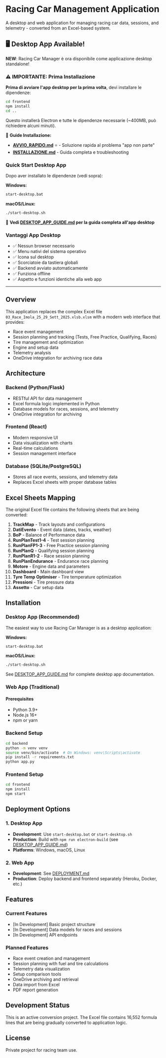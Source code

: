 # Racing Car Management Application

A desktop and web application for managing racing car data, sessions, and telemetry - converted from an Excel-based system.

## 🖥️ Desktop App Available!

**NEW**: Racing Car Manager è ora disponibile come applicazione desktop standalone!

### ⚠️ IMPORTANTE: Prima Installazione

**Prima di avviare l'app desktop per la prima volta**, devi installare le dipendenze:

```bash
cd frontend
npm install
cd ..
```

Questo installerà Electron e tutte le dipendenze necessarie (~400MB, può richiedere alcuni minuti).

📖 **Guide Installazione:**
- **[AVVIO_RAPIDO.md](AVVIO_RAPIDO.md)** ⭐ - Soluzione rapida al problema "app non parte"
- **[INSTALLAZIONE.md](INSTALLAZIONE.md)** - Guida completa e troubleshooting

### Quick Start Desktop App

Dopo aver installato le dipendenze (vedi sopra):

**Windows:**
```bash
start-desktop.bat
```

**macOS/Linux:**
```bash
./start-desktop.sh
```

📖 **Vedi [DESKTOP_APP_GUIDE.md](DESKTOP_APP_GUIDE.md) per la guida completa all'app desktop**

### Vantaggi App Desktop
- ✅ Nessun browser necessario
- ✅ Menu nativi del sistema operativo
- ✅ Icona sul desktop
- ✅ Scorciatoie da tastiera globali
- ✅ Backend avviato automaticamente
- ✅ Funziona offline
- ✅ Aspetto e funzioni identiche alla web app

---

## Overview

This application replaces the complex Excel file `03_Race_Imola_25_29_Sett_2025.xlsb.xlsm` with a modern web interface that provides:

- Race event management
- Session planning and tracking (Tests, Free Practice, Qualifying, Races)
- Tire management and optimization
- Engine and setup data
- Telemetry analysis
- OneDrive integration for archiving race data

## Architecture

### Backend (Python/Flask)
- RESTful API for data management
- Excel formula logic implemented in Python
- Database models for races, sessions, and telemetry
- OneDrive integration for archiving

### Frontend (React)
- Modern responsive UI
- Data visualization with charts
- Real-time calculations
- Session management interface

### Database (SQLite/PostgreSQL)
- Stores all race events, sessions, and telemetry data
- Replaces Excel sheets with proper database tables

## Excel Sheets Mapping

The original Excel file contains the following sheets that are being converted:

1. **TrackMap** - Track layouts and configurations
2. **DatiEvento** - Event data (dates, tracks, weather)
3. **BoP** - Balance of Performance data
4. **RunPlanTest1-4** - Test session planning
5. **RunPlanFP1-3** - Free Practice session planning
6. **RunPlanQ** - Qualifying session planning
7. **RunPlanR1-2** - Race session planning
8. **RunPlanEndurance** - Endurance race planning
9. **Motore** - Engine data and parameters
10. **Dashboard** - Main dashboard view
11. **Tyre Temp Optimiser** - Tire temperature optimization
12. **Pressioni** - Tire pressure data
13. **Assetto** - Car setup data

## Installation

### Desktop App (Recommended)

The easiest way to use Racing Car Manager is as a desktop application:

**Windows:**
```bash
start-desktop.bat
```

**macOS/Linux:**
```bash
./start-desktop.sh
```

See [DESKTOP_APP_GUIDE.md](DESKTOP_APP_GUIDE.md) for complete desktop app documentation.

### Web App (Traditional)

#### Prerequisites
- Python 3.9+
- Node.js 16+
- npm or yarn

### Backend Setup
```bash
cd backend
python -m venv venv
source venv/bin/activate  # On Windows: venv\Scripts\activate
pip install -r requirements.txt
python app.py
```

### Frontend Setup
```bash
cd frontend
npm install
npm start
```

## Deployment Options

### 1. Desktop App
- **Development**: Use `start-desktop.bat` or `start-desktop.sh`
- **Production**: Build with `npm run electron-build` (see [DESKTOP_APP_GUIDE.md](DESKTOP_APP_GUIDE.md))
- **Platforms**: Windows, macOS, Linux

### 2. Web App
- **Development**: See [DEPLOYMENT.md](DEPLOYMENT.md)
- **Production**: Deploy backend and frontend separately (Heroku, Docker, etc.)

## Features

### Current Features
- [In Development] Basic project structure
- [In Development] Data models for races and sessions
- [In Development] API endpoints

### Planned Features
- Race event creation and management
- Session planning with fuel and tire calculations
- Telemetry data visualization
- Setup comparison tools
- OneDrive archiving and retrieval
- Data import from Excel
- PDF report generation

## Development Status

This is an active conversion project. The Excel file contains 16,552 formula lines that are being gradually converted to application logic.

## License

Private project for racing team use.
